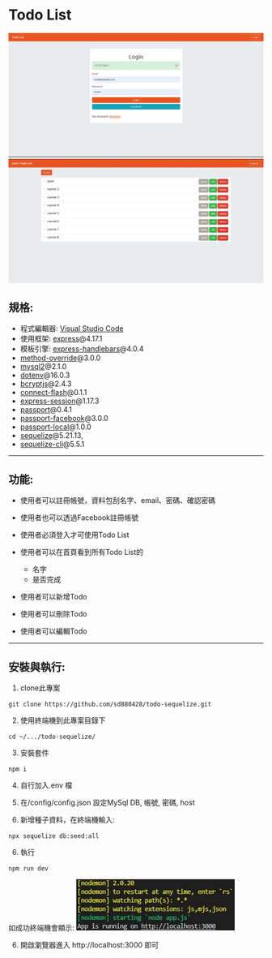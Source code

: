# Todo List
![login](./githubPreviewImg/login.jpg)
![index](./githubPreviewImg/index.jpg)
## 規格:
+ 程式編輯器: [Visual Studio Code](https://visualstudio.microsoft.com/zh-hant/ "Visual Studio Code") 
+ 使用框架: [express](https://www.npmjs.com/package/express)@4.17.1
+ 模板引擎: [express-handlebars](https://www.npmjs.com/package/express-handlebars)@4.0.4
+ [method-override](https://www.npmjs.com/package/method-override)@3.0.0
+ [mysql2](https://www.npmjs.com/package/mysql2)@2.1.0
+ [dotenv](https://www.npmjs.com/package/dotenv)@16.0.3
+ [bcryptjs](https://www.npmjs.com/package/bcryptjs)@2.4.3
+ [connect-flash](https://www.npmjs.com/package/connect-flash)@0.1.1
+ [express-session](https://www.npmjs.com/package/express-session)@1.17.3
+ [passport](https://www.npmjs.com/package/passport)@0.4.1
+ [passport-facebook](https://www.npmjs.com/package/passport-facebook)@3.0.0
+ [passport-local](https://www.npmjs.com/package/passport-local)@1.0.0
+ [sequelize](https://www.npmjs.com/package/sequelize)@5.21.13,
+ [sequelize-cli](https://www.npmjs.com/package/sequelize-cli)@5.5.1
---
## 功能:
+ 使用者可以註冊帳號，資料包刮名字、email、密碼、確認密碼
+ 使用者也可以透過Facebook註冊帳號
+ 使用者必須登入才可使用Todo List
+ 使用者可以在首頁看到所有Todo List的
  - 名字
  - 是否完成

+ 使用者可以新增Todo
+ 使用者可以刪除Todo
+ 使用者可以編輯Todo
---
## 安裝與執行:
1. clone此專案
```
git clone https://github.com/sd880428/todo-sequelize.git
```

2. 使用終端機到此專案目錄下
```
cd ~/.../todo-sequelize/
```
3. 安裝套件
```
npm i
```
4. 自行加入.env 檔

5. 在/config/config.json 設定MySql DB, 帳號, 密碼, host
6. 新增種子資料，在終端機輸入:
```
npx sequelize db:seed:all
```
6. 執行
```
npm run dev
```
如成功終端機會顯示:
![serverStarted](./githubPreviewImg/serverStarted.jpg)

6. 開啟瀏覽器進入 http://localhost:3000 即可

